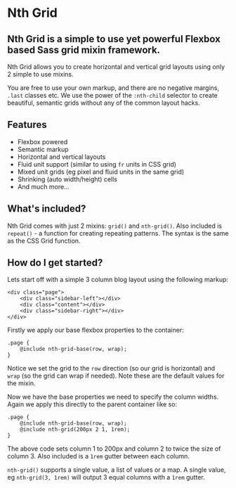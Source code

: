 # Nth Grid

## Nth Grid is a simple to use yet powerful Flexbox based Sass grid mixin framework.

Nth Grid allows you to create horizontal and vertical grid layouts using only 2 simple to use mixins.

You are free to use your own markup, and there are no negative margins, `.last` classes etc. We use the power of the `:nth-child` selector to create beautiful, semantic grids without any of the common layout hacks.

## Features
- Flexbox powered
- Semantic markup
- Horizontal and vertical layouts
- Fluid unit support (similar to using `fr` units in CSS grid)
- Mixed unit grids (eg pixel and fluid units in the same grid)
- Shrinking (auto width/height) cells
- And much more...

## What's included?
Nth Grid comes with just 2 mixins: `grid()` and `nth-grid()`.
Also included is `repeat()` - a function for creating repeating patterns. The syntax is the same as the CSS Grid function.

## How do I get started?

Lets start off with a simple 3 column blog layout using the following markup:

```
<div class="page">
    <div class="sidebar-left"></div>
    <div class="content"></div>
    <div class="sidebar-right"></div>
</div>
```

Firstly we apply our base flexbox properties to the container:
```
.page {
    @include nth-grid-base(row, wrap);
}
```

Notice we set the grid to the `row` direction (so our grid is horizontal) and `wrap` (so the grid can wrap if needed). Note these are the default values for the mixin.

Now we have the base properties we need to specify the column widths.
Again we apply this directly to the parent container like so:

```
.page {
    @include nth-grid-base(row, wrap);
    @include nth-grid(200px 2 1, 1rem);
}
```

The above code sets column 1 to 200px and column 2 to twice the size of column 3. Also included is a `1rem` gutter between each column.

`nth-grid()` supports a single value, a list of values or a map.
A single value, eg `nth-grid(3, 1rem)` will output 3 equal columns with a `1rem` gutter.
